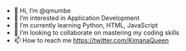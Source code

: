 - 👋 Hi, I’m @qmumbe
- 👀 I’m interested in Application Development
- 🌱 I’m currently learning Python, HTML, JavaScript
- 💞️ I’m looking to collaborate on mastering my coding skills
- 📫 How to reach me https://twitter.com/KimanaQueen

<!---
Kim3072/Kim3072 is a ✨ special ✨ repository because its `README.md` (this file) appears on your GitHub profile.
You can click the Preview link to take a look at your changes.
--->
